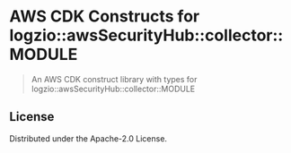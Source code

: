 # AWS CDK Constructs for logzio::awsSecurityHub::collector::MODULE

> An AWS CDK construct library with types for logzio::awsSecurityHub::collector::MODULE

## License

Distributed under the Apache-2.0 License.
